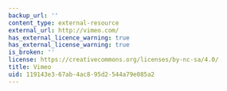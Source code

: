 ```yaml
---
backup_url: ''
content_type: external-resource
external_url: http://vimeo.com/
has_external_licence_warning: true
has_external_license_warning: true
is_broken: ''
license: https://creativecommons.org/licenses/by-nc-sa/4.0/
title: Vimeo
uid: 119143e3-67ab-4ac8-95d2-544a79e085a2
---
```

